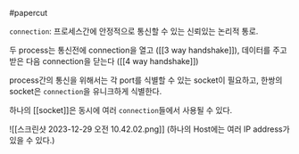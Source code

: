 #papercut 

`connection`: 프로세스간에 안정적으로 통신할 수 있는 신뢰있는 논리적 통로.

두 process는 통신전에 connection을 열고 ([[3 way handshake]]), 데이터를 주고받은 다음 connection을 닫는다 ([[4 way handshake]])

process간의 통신을 위해서는 각 port를 식별할 수 있는 socket이 필요하고, 한쌍의 socket은 `connection`을 유니크하게 식별한다.

하나의 [[socket]]은 동시에 여러 `connection`들에서 사용될 수 있다.

![[스크린샷 2023-12-29 오전 10.42.02.png]]
(하나의 Host에는 여러 IP address가 있을 수 있다.)